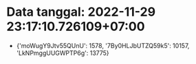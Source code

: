 # Data tanggal: 2022-11-29 23:17:10.726109+07:00

* {'moWugY9Jtv55QUnU': 1578, '7By0HLJbUTZQ59k5': 10157, 'LkNPmggUUGWPTP6g': 13775}

